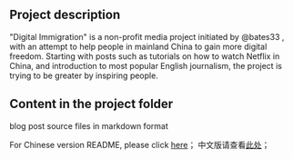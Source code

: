 ## Project description
"Digital Immigration" is a non-profit media project initiated by @bates33 , with an attempt to help people in mainland China to gain more digital freedom. Starting with posts such as tutorials on how to watch Netflix in China, and introduction to most popular English journalism, the project is trying to be greater by inspiring people. 

## Content in the project folder
blog post source files in markdown format


For Chinese version README, please click [here][1]；
中文版请查看[此处][2]； 

[1]:	https://github.com/bates33/shuziyimin/blob/master/README-CN.md
[2]:	https://github.com/bates33/shuziyimin/blob/master/README-CN.md
